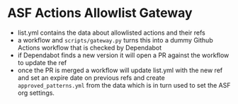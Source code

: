# ASF Actions Allowlist Gateway

- list.yml contains the data about allowlisted actions and their refs
- a workflow and `scripts/gateway.py` turns this into a dummy Github Actions workflow that is checked by Dependabot
- if Dependabot finds a new version it will open a PR against the workflow to update the ref
- once the PR is merged a workflow will update list.yml with the new ref and set an expire date on previous refs and create `approved_patterns.yml` from the data which is in turn used to set the ASF org settings.
